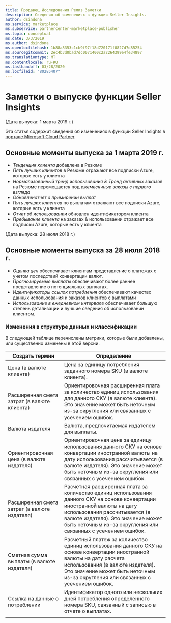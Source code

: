 ```yaml
---
title: Продавец Исследования Релиз Заметки
description: Сведения об изменениях в функции Seller Insights.
author: dsindona
ms.service: marketplace
ms.subservice: partnercenter-marketplace-publisher
ms.topic: conceptual
ms.date: 3/3/2019
ms.author: dsindona
ms.openlocfilehash: 1b88a8353c1cb9f97f18d720171f0827d7d85254
ms.sourcegitcommit: 2ec4b3d0bad7dc0071400c2a2264399e4fe34897
ms.translationtype: MT
ms.contentlocale: ru-RU
ms.lasthandoff: 03/28/2020
ms.locfileid: "80285407"
---
```

# <a name="seller-insights-release-notes"></a>Заметки о выпуске функции Seller Insights 

(Дата выпуска: 1 марта 2019 г.)

Эта статья содержит сведения об изменениях в функции Seller Insights в [портале Microsoft Cloud Partner](https://cloudpartner.azure.com/#insights).

## <a name="release-highlights-for-march-1-2019"></a>Основные моменты выпуска за 1 марта 2019 г.

* *Тенденция клиента* добавлена в Резюме
* *Пять лучших клиентов* в Резюме отражают все подписки Azure, которые есть у клиента
* *Нормализованный тренд использования & Тренд активных заказов* на Резюме перемещается под *ежемесячные заказы с первого взгляда*
* *Обновленотчет о примирении выплат*
* *Пять лучших клиентов* по выплатам отражают все подписки Azure, которые есть у клиента
* *Отчет об использовании* обновлен идентификатором клиента
* *Пребывание клиента* на заказах & использовании отражает все подписки Azure, которые есть у клиента


(Дата выпуска: 28 июля 2018 г.)

## <a name="release-highlights-for-july-28-2018"></a>Основные моменты выпуска за 28 июля 2018 г.


-   *Оценка цен* обеспечивает клиентам представление о платежах с учетом последствий конвертации валют.
-   *Прогнозируемые выплаты* обеспечивают более раннее представление о потенциальных выплатах.
-  *Идентификаторы ссылок потребления* обеспечивают качество данных использования и заказов клиентов с выплатами
-   *Использование в ежедневном интервале* обеспечивает большую степень детализации и лучшие сведения об использовании клиентом.


### <a name="changes-to-data-structure-and-taxonomy"></a>Изменения в структуре данных и классификации

В следующей таблице перечислены метрики, которые были добавлены, или существенно изменены в этой версии. 

| **Создать термин**                   |    **Определение**                                                             |
|--------------------------------|  ---------------------------------------------------------------------------- |
| Цена (в валюте клиента)                     | Цена за единицу потребления заданного номера SKU (в валюте клиента).       |
| Расширенная смета затрат (в валюте клиента) | Ориентировочная расширенная плата за количество единиц использования для данного СКУ (в валюте клиента). Это значение может быть неточным из-за округления или связанных с усечением ошибок.   |
| Валюта издателя        | Валюта, предпочитаемая издателем для выплаты.                               |
| Ориентировочная цена (в валюте издателя)           | Ориентировочная цена за единицу использования данного СКУ на основе конвертации иностранной валюты на дату использования рассчитывается (в валюте издателя). Это значение может быть неточным из-за округления или связанных с усечением ошибок.   |
| Расширенная смета затрат (в валюте издателя) | Расчетная расширенная плата за количество единиц использования данного СКУ на основе конвертации иностранной валюты на дату использования рассчитывается (в валюте издателя). Это значение может быть неточным из-за округления или связанных с усечением ошибок. |
| Сметная сумма выплаты (в валюте издателя)          | Расчетный платеж за количество единиц использования данного СКУ на основе конвертации иностранной валюты на дату расчета использования (в валюте издателя). Это значение может быть неточным из-за округления или связанных с усечением ошибок.   |
| Ссылка на данные о потреблении                | Идентификатор одного или нескольких дней потребления определенного номера SKU, связанный с записью в отчете о выплатах. |
|  |  |
